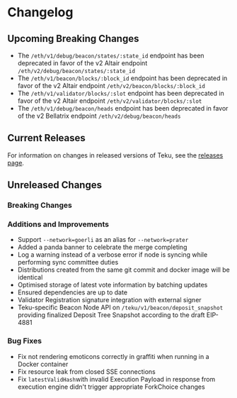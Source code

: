 # Changelog

## Upcoming Breaking Changes
- The `/eth/v1/debug/beacon/states/:state_id` endpoint has been deprecated in favor of the v2 Altair endpoint `/eth/v2/debug/beacon/states/:state_id`
- The `/eth/v1/beacon/blocks/:block_id` endpoint has been deprecated in favor of the v2 Altair endpoint `/eth/v2/beacon/blocks/:block_id`
- The `/eth/v1/validator/blocks/:slot` endpoint has been deprecated in favor of the v2 Altair endpoint `/eth/v2/validator/blocks/:slot`
- The `/eth/v1/debug/beacon/heads` endpoint has been deprecated in favor of the v2 Bellatrix endpoint `/eth/v2/debug/beacon/heads`

## Current Releases
For information on changes in released versions of Teku, see the [releases page](https://github.com/ConsenSys/teku/releases).

## Unreleased Changes

### Breaking Changes

### Additions and Improvements
 - Support `--network=goerli` as an alias for `--network=prater`
 - Added a panda banner to celebrate the merge completing
 - Log a warning instead of a verbose error if node is syncing while performing sync committee duties
 - Distributions created from the same git commit and docker image will be identical
 - Optimised storage of latest vote information by batching updates
 - Ensured dependencies are up to date
 - Validator Registration signature integration with external signer
 - Teku-specific Beacon Node API on `/teku/v1/beacon/deposit_snapshot` providing finalized Deposit Tree Snapshot according to the draft EIP-4881

### Bug Fixes
 - Fix not rendering emoticons correctly in graffiti when running in a Docker container
 - Fix resource leak from closed SSE connections
 - Fix `latestValidHash`with invalid Execution Payload in response from execution engine didn't trigger appropriate ForkChoice changes 
